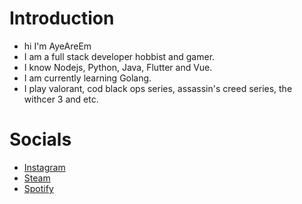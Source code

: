 # Introduction
- hi I'm AyeAreEm
- I am a full stack developer hobbist and gamer.
- I know Nodejs, Python, Java, Flutter and Vue.
- I am currently learning Golang.
- I play valorant, cod black ops series, assassin's creed series, the withcer 3 and etc.

# Socials
- [Instagram](https://www.instagram.com/ag.ayeareem/)
- [Steam](https://steamcommunity.com/profiles/76561198414074242/)
- [Spotify](https://open.spotify.com/user/deliamkclassno14)
